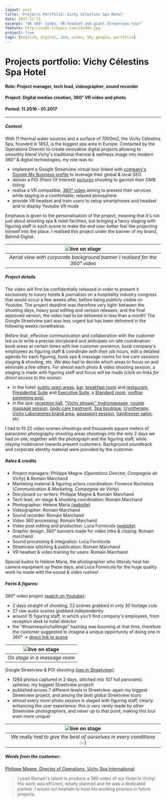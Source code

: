 ```yaml
---
layout: post
title: 'Projects Portfolio: Vichy Célestins Spa Hotel'
date: 2017-12-11
excerpt: "4K 360° video, VR headset and giant Streetview tour"
feature: http://oi65.tinypic.com/s4z48n.jpg
project: true
tags: [english, digital, 360, video, VR, google, portfolio]
---
```


# Projects portfolio: Vichy Célestins Spa Hotel
#### Role: Project manager, tech lead, videographer, sound recorder
#### Project: Digital medias creation, 360° VR video and photo 
#### Period: 11.2016 - 01.2017
---
##### Context
With 11 thermal water sources and a surface of 7000m2, the Vichy Célestins Spa, founded in 1853, is the biggest spa area in Europe. 
Contacted by the Operations Director to create innovative digital projects allowing to smoothly blend Vichy's traditional thermal & wellness image into modern 360° & digital technologies, my role was to:
- implement a Google Streetview virtual tour linked with [company's Google My Business profile](https://goo.gl/maps/Lp9WQNJwtA72) to leverage their global & local SEO
- deliver a POI (Point Of Interest) [pictures](shorturl.at/fgvX8) shooting to garnish their GMB listing
- realise a VR compatible, [360° video](https://youtu.be/YTJgq5mtAnU) aiming to present their services while staying in a comfortable, relaxed atmosphere
- provide VR headset and train users to setup smartphones and headset and to display Youtube VR mode

Emphasis is given to the personalisation of the project, meaning that it's not just about shooting spa & hotel facilities, but bringing a fancy staging with figuring staff in each scene to make the end user better feel like projecting himself into the place. I realised this project under the banner of my brand, Behind Digital.

| ![live on stage](http://oi66.tinypic.com/2s76nlu.jpg) | 
|:--:| 
| *Aerial view with corporate background banner I realised for the 360° video* |

##### Project details
The video will first be confidentially released in order to present it exclusively to luxury hotels & journalists on a hospitality industry congress that would occur a few weeks after, before being publicly visible on Youtube. The project deadline was therefore very tight: between the shooting days, heavy post editing and version releases, and the final approved version, the video had to be delivered in less than a month! The Google Streetview part was less urgent but has been delivered in the following weeks nonetheless. 

Before that, effective communication and collaboration with the customer led us to write a precise storyboard and anticipate on-site coordination: book areas at certain times with low customer presence, book company's employees as figuring staff & coordinate with their job hours, edit a detailed agenda for each figuring, book spa & massage rooms for live care sessions staging & shooting, etc.
We also had to decide which areas to focus on and eliminate a few others. For almost each photo & video shooting session, a staging is made with figuring staff and focus will be made (*click on links for direct access to the scene*):
- in the hotel: [public open areas](https://goo.gl/maps/QtFSvvYbDfo), [bar](https://goo.gl/maps/QrKC5rcJD5k), [breakfast room](https://goo.gl/maps/zFeF3M1hKC52) and [restaurant](https://goo.gl/maps/6iZ6ScztPUT2), [Presidential Suite](https://goo.gl/maps/BTTZVgufHW82) and [Executive Suite](https://goo.gl/maps/UTE17yvyR6t), a [Standard room](https://goo.gl/maps/Th3W4mZn2im), [rooftop swimming pool](https://goo.gl/maps/4LDVvTMoY3L2), 
- in the spa: [reception hall](https://goo.gl/maps/kw4zsBPG7iD2), ["Vichy shower" hydromassage](https://goo.gl/maps/6yvstPcqvax), [couple massage session](https://goo.gl/maps/1dsVB4dmo132), [body care treatment](https://goo.gl/maps/yQHVM6nnsGD2), [Spa boutique](https://goo.gl/maps/iWSk6s7BtVC2), [cryotherapy](https://goo.gl/maps/WDug9HP5DhA2), [Vichy Laboratoires brand area](https://goo.gl/maps/sLgLayCJbQT2), [aquasport session](https://goo.gl/maps/fjq6cUV5PF62), [hairdresser salon](https://goo.gl/maps/JL2fwJyGdrL2), etc.

I had to fit 22 video scenes shootings and thousands square meters of panoramic photography shooting areas shootings into the only 2 days we had on site, together with the photograph and the figuring staff, while staying inobtrusive towards present customers. Background soundtrack and corporate identity material were provided by the customer.

##### Roles & credits
- Project managers: Philippe Magne (*Operations Director, Compagnie de Vichy*) & Romain Marchand
- Marketing material & figuring actors coordination: Florence Rochelois (*Communication & Marketing, Compagnie de Vichy*)
- Storyboard co-writers: Philippe Magne & Romain Marchand
- Tech lead, on-stage & shooting coordination: Romain Marchand
- Photographer: Helene Maria [(website)](https://www.helene-maria-photographe.org/)
- Videographer: Romain Marchand
- Sound recorder: Romain Marchand
- Video 360 processing: Romain Marchand
- Video post editing and production: Luca Formicola [(website)](http://www.lucaformicola.com/about-me/)
- Graphic design: 360° banners made for video intro & closing: Romain marchand
- Sound processing & integration: Luca Formicola
- Streetview stitching & publication: Romain Marchand
- VR headset & video training for users: Romain Marchand

Special kudos to Helene Maria, the photographer who litteraly heat her camera equipment up these days, and Luca Formicola for the huge quality work he made with the sound & video rushes! 

##### Facts & figures:
360° video project [(watch on Youtube)](https://youtu.be/YTJgq5mtAnU):
- 2 days straight of shooting, 22 scenes grabbed in only 30 footage cuts
- 27 raw audio scenes grabbed independently
- around 15 figuring staff, in which you'll find company's employees, from reception desk to hotel director
- the "#mannequinchallenge" hashtag was booming at that time, therefore the customer suggested to imagine a unique opportunity of doing one in 360° -> [direct link to scene](https://youtu.be/YTJgq5mtAnU?t=74)

| ![live on stage](http://oi64.tinypic.com/315d8yg.jpg) | 
|:--:| 
| *On stage in a massage room* |

Google Streetview & POI shooting [(see in Streetview)](https://goo.gl/maps/cqvhRBvMPM82):
- 1284 photos captured in 2 days, stitched into 107 full panoramic spheres: my biggest Streetview project!
- published across 7 different levels in Streetview: again my biggest Streetview project, and among the best global Streetview tours
- almost every room photo session is staged with figuring staff, clearly enhancing the user experience: this is very rarely made by other Streetview photographers, and never up to that point, making this tour even more unique!

| ![live on stage](http://oi67.tinypic.com/1znlc86.jpg) | 
|:--:| 
| *We really had to give the best of ourselves in every conditions :-)* |

##### Words from the customer:

[Philippe Magne, Director of Operations, Vichy Spa International](https://www.linkedin.com/in/philippe-magne-32159a20/):
> I used Romain's talent to produce a 360 video of our Hotel in Vichy! His work was efficient, wisely planned and he was a dedicated partner. I would not hesitate to trust his working process in future projects.




